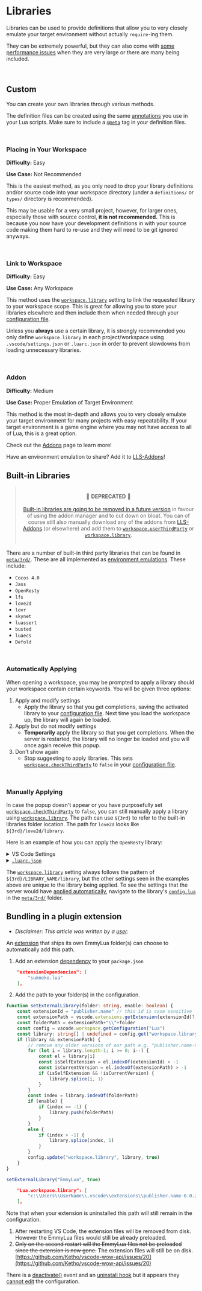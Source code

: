# Libraries
Libraries can be used to provide definitions that allow you to very closely emulate your target environment without actually `require`-ing them.

They can be extremely powerful, but they can also come with [some performance issues](https://github.com/LuaLS/lua-language-server/wiki/FAQ#how-can-i-improve-startup-speeds) when they are very large or there are many being included.

<br>

## Custom
You can create your own libraries through various methods.

The definition files can be created using the same [annotations](https://github.com/LuaLS/lua-language-server/wiki/Annotations) you use in your Lua scripts. Make sure to include a [`@meta`](https://github.com/LuaLS/lua-language-server/wiki/Annotations#meta) tag in your definition files.

<br>

### Placing in Your Workspace
**Difficulty:** Easy

**Use Case:** Not Recommended

This is the easiest method, as you only need to drop your library definitions and/or source code into your workspace directory (under a `definitions/` or `types/` directory is recommended).

This may be usable for a very small project, however, for larger ones, especially those with source control, **it is not recommended.** This is because you now have your development definitions in with your source code making them hard to re-use and they will need to be git ignored anyways.

<br>

### Link to Workspace
**Difficulty:** Easy

**Use Case:** Any Workspace

This method uses the [`workspace.library`](https://github.com/LuaLS/lua-language-server/wiki/Settings#workspacelibrary) setting to link the requested library to your workspace scope. This is great for allowing you to store your libraries elsewhere and then include them when needed through your [configuration file](https://github.com/LuaLS/lua-language-server/wiki/Configuration-File).

Unless you **always** use a certain library, it is strongly recommended you only define `workspace.library` in each project/workspace using `.vscode/settings.json` or `.luarc.json` in order to prevent slowdowns from loading unnecessary libraries.

<br>

### Addon
**Difficulty:** Medium

**Use Case:** Proper Emulation of Target Environment

This method is the most in-depth and allows you to very closely emulate your target environment for many projects with easy repeatability. If your target environment is a game engine where you may not have access to all of Lua, this is a great option.

Check out the [Addons](https://github.com/LuaLS/lua-language-server/wiki/Addons) page to learn more!

Have an environment emulation to share? Add it to [LLS-Addons](https://github.com/LuaLS/LLS-Addons)!

## Built-in Libraries

<blockquote>
	<br>
	<div align="center">
		🚮 <b>DEPRECATED</b> 🚮
	</div>
	<br>
	<div align="center">
		<a href="https://github.com/LuaLS/lua-language-server/discussions/1950">Built-in libraries are going to be removed in a future version</a> in favour of using the addon manager and to cut down on bloat. You can of course still also manually download any of the addons from <a href="https://github.com/LuaLS/LLS-Addons">LLS-Addons</a> (or elsewhere) and add them to <a href="https://github.com/LuaLS/lua-language-server/wiki/Settings#workspaceuserthirdparty"><code>workspace.userThirdParty</code></a> or <a href="https://github.com/LuaLS/lua-language-server/wiki/Settings#workspacelibrary"><code>workspace.library</code></a>.
	</div>
	<br>
</blockquote>

There are a number of built-in third party libraries that can be found in [`meta/3rd/`](https://github.com/LuaLS/lua-language-server/tree/master/meta/3rd). These are all implemented as [environment emulations](#environment-emulation). These include:

- `Cocos 4.0`
- `Jass`
- `OpenResty`
- `lfs`
- `love2d`
- `lovr`
- `skynet`
- `luassert`
- `busted`
- `luaecs`
- `Defold`

<br>

### Automatically Applying
When opening a workspace, you may be prompted to apply a library should your workspace contain certain keywords. You will be given three options:

1. Apply and modify settings
   - Apply the library so that you get completions, saving the activated library to your [configuration file](https://github.com/LuaLS/lua-language-server/wiki/Configuration-File). Next time you load the workspace up, the library will again be loaded.
2. Apply but do not modify settings
    - **Temporarily** apply the library so that you get completions. When the server is restarted, the library will no longer be loaded and you will once again receive this popup.
3. Don't show again
   - Stop suggesting to apply libraries. This sets [`workspace.checkThirdParty`](https://github.com/LuaLS/lua-language-server/wiki/Settings#workspacecheckthirdparty) to `false` in your [configuration file](https://github.com/LuaLS/lua-language-server/wiki/Configuration-File).

<br>

### Manually Applying
In case the popup doesn't appear or you have purposefully set [`workspace.checkThirdParty`](https://github.com/LuaLS/lua-language-server/wiki/Settings#workspacecheckthirdparty) to `false`, you can still manually apply a library using [`workspace.library`](https://github.com/LuaLS/lua-language-server/wiki/Settings#workspacelibrary). The path can use `${3rd}` to refer to the built-in libraries folder location. The path for `love2d` looks like `${3rd}/love2d/library`.

Here is an example of how you can apply the `OpenResty` library:

<details>
<summary>VS Code Settings</summary>

```json
{
    "Lua.runtime.version": "LuaJIT",
    "Lua.diagnostics.globals": [
        "ngx"
    ],
    "Lua.workspace.library": [
        "${3rd}/OpenResty/library"
    ]
}
```

</details>

<details>
<summary><a href="https://github.com/LuaLS/lua-language-server/wiki/Configuration-File#luarcjson"><code>.luarc.json</code></a></summary>

```json
{
    "runtime.version": "LuaJIT",
    "diagnostics.globals": [
        "ngx"
    ],
    "workspace.library": [
        "${3rd}/OpenResty/library"
    ]
}
```

</details>


The [`workspace.library`](https://github.com/LuaLS/lua-language-server/wiki/Settings#workspacelibrary) setting always follows the pattern of `${3rd}/LIBRARY_NAME/library`, but the other settings seen in the examples above are unique to the library being applied. To see the settings that the server would have [applied automatically](#automatically-applying), navigate to the library's [`config.lua`](#configuration-file) in the [`meta/3rd/`](https://github.com/LuaLS/lua-language-server/tree/master/meta/3rd) folder.

## Bundling in a plugin extension
* _Disclaimer: This article was written by a [user](https://github.com/LuaLS/lua-language-server/issues/417)._

An [extension](https://code.visualstudio.com/api/get-started/your-first-extension) that ships its own EmmyLua folder(s) can choose to automatically add this path.

1. Add an extension [dependency](https://code.visualstudio.com/api/references/extension-manifest) to your `package.json`
```json
    "extensionDependencies": [
        "sumneko.lua"
    ],
```

2.  Add the path to your folder(s) in the configuration.
```ts
function setExternalLibrary(folder: string, enable: boolean) {
	const extensionId = "publisher.name" // this id is case sensitive
	const extensionPath = vscode.extensions.getExtension(extensionId)?.extensionPath
	const folderPath = extensionPath+"\\"+folder
	const config = vscode.workspace.getConfiguration("Lua")
	const library: string[] | undefined = config.get("workspace.library")
	if (library && extensionPath) {
		// remove any older versions of our path e.g. "publisher.name-0.0.1"
		for (let i = library.length-1; i >= 0; i--) {
			const el = library[i]
			const isSelfExtension = el.indexOf(extensionId) > -1
			const isCurrentVersion = el.indexOf(extensionPath) > -1
			if (isSelfExtension && !isCurrentVersion) {
				library.splice(i, 1)
			}
		}
		const index = library.indexOf(folderPath)
		if (enable) {
			if (index == -1) {
				library.push(folderPath)
			}
		}
		else {
			if (index > -1) {
				library.splice(index, 1)
			}
		}
		config.update("workspace.library", library, true)
	}
}

setExternalLibrary("EmmyLua", true)
```
```json
    "Lua.workspace.library": [
        "c:\\Users\\UserName\\.vscode\\extensions\\publisher.name-0.0.2\\EmmyLua"
    ],
```
Note that when your extension is uninstalled this path will still remain in the configuration.
1. After restarting VS Code, the extension files will be removed from disk. However the EmmyLua files would still be already preloaded.
2. ~~Only on the second restart will the EmmyLua files not be preloaded since the extension is now gone.~~ The extension files will still be on disk. [https://github.com/Ketho/vscode-wow-api/issues/20](https://github.com/Ketho/vscode-wow-api/issues/20)

There is a [deactivate()](https://code.visualstudio.com/api/references/activation-events) event and an [uninstall hook](https://code.visualstudio.com/api/references/extension-manifest#extension-uninstall-hook) but it appears they [cannot edit](https://github.com/microsoft/vscode/issues/45474) the configuration.
